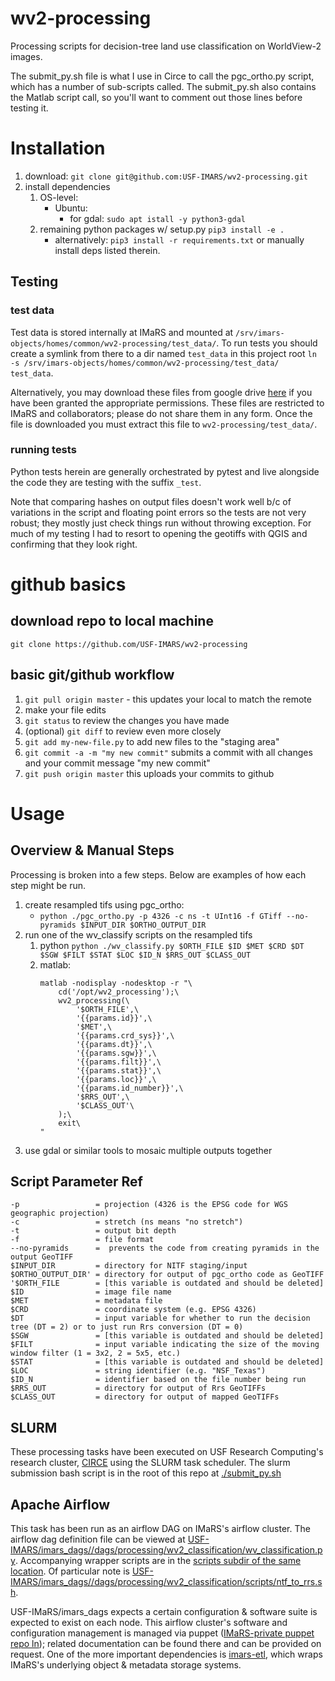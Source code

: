 # wv2-processing
Processing scripts for decision-tree land use classification on WorldView-2 images.

The submit_py.sh file is what I use in Circe to call the pgc_ortho.py script, which has a number of sub-scripts called.
The submit_py.sh also contains the Matlab script call, so you'll want to comment out those lines before testing it.

# Installation
1. download: `git clone git@github.com:USF-IMARS/wv2-processing.git`
2. install dependencies
    1. OS-level:
        * Ubuntu:
            * for gdal: `sudo apt istall -y python3-gdal`
    2. remaining python packages w/ setup.py `pip3 install -e .`
        * alternatively: `pip3 install -r requirements.txt` or manually install deps listed therein.

## Testing
### test data
Test data is stored internally at IMaRS and mounted at `/srv/imars-objects/homes/common/wv2-processing/test_data/`.
To run tests you should create a symlink from there to a dir named `test_data` in this project root `ln -s /srv/imars-objects/homes/common/wv2-processing/test_data/ test_data`.

Alternatively, you may download these files from google drive [here](test_data.tar.xz) if you have been granted the appropriate permissions.
These files are restricted to IMaRS and collaborators; please do not share them in any form.
Once the file is downloaded you must extract this file to `wv2-processing/test_data/`.

### running tests
Python tests herein are generally orchestrated by pytest and live alongside the code they are testing with the suffix `_test`.

Note that comparing hashes on output files doesn't work well b/c of variations in the script and floating point errors so the tests are not very robust; they mostly just check things run without throwing exception.
For much of my testing I had to resort to opening the geotiffs with QGIS and confirming that they look right.

# github basics

## download repo to local machine
`git clone https://github.com/USF-IMARS/wv2-processing`

## basic git/github workflow
1. `git pull origin master` - this updates your local to match the remote
2. make your file edits
3. `git status` to review the changes you have made
4. (optional) `git diff` to review even more closely
5. `git add my-new-file.py` to add new files to the "staging area"
6. `git commit -a -m "my new commit"` submits a commit with all changes and your commit message "my new commit"
7. `git push origin master` this uploads your commits to github


# Usage
## Overview & Manual Steps
Processing is broken into a few steps.
Below are examples of how each step might be run.
1. create resampled tifs using pgc_ortho:
    * `python ./pgc_ortho.py -p 4326 -c ns -t UInt16 -f GTiff --no-pyramids $INPUT_DIR $ORTHO_OUTPUT_DIR`
2. run one of the wv_classify scripts on the resampled tifs
    1. python `python ./wv_classify.py $ORTH_FILE $ID $MET $CRD $DT $SGW $FILT $STAT $LOC $ID_N $RRS_OUT $CLASS_OUT`
    2. matlab:
        ```
        matlab -nodisplay -nodesktop -r "\
            cd('/opt/wv2_processing');\
            wv2_processing(\
                '$ORTH_FILE',\
                '{{params.id}}',\
                '$MET',\
                '{{params.crd_sys}}',\
                '{{params.dt}}',\
                '{{params.sgw}}',\
                '{{params.filt}}',\
                '{{params.stat}}',\
                '{{params.loc}}',\
                '{{params.id_number}}',\
                '$RRS_OUT',\
                '$CLASS_OUT'\
            );\
            exit\
        "
        ```
3. use gdal or similar tools to mosaic multiple outputs together

## Script Parameter Ref

```
-p                 = projection (4326 is the EPSG code for WGS geographic projection)
-c                 = stretch (ns means "no stretch")
-t                 = output bit depth
-f                 = file format
--no-pyramids      =  prevents the code from creating pyramids in the output GeoTIFF
$INPUT_DIR         = directory for NITF staging/input
$ORTHO_OUTPUT_DIR' = directory for output of pgc_ortho code as GeoTIFF
'$ORTH_FILE        = [this variable is outdated and should be deleted]
$ID                = image file name
$MET               = metadata file 
$CRD               = coordinate system (e.g. EPSG 4326)
$DT                = input variable for whether to run the decision tree (DT = 2) or to just run Rrs conversion (DT = 0)
$SGW               = [this variable is outdated and should be deleted]
$FILT              = input variable indicating the size of the moving window filter (1 = 3x2, 2 = 5x5, etc.)
$STAT              = [this variable is outdated and should be deleted]
$LOC               = string identifier (e.g. "NSF_Texas")
$ID_N              = identifier based on the file number being run
$RRS_OUT           = directory for output of Rrs GeoTIFFs
$CLASS_OUT         = directory for output of mapped GeoTIFFs
```

## SLURM
These processing tasks have been executed on USF Research Computing's research cluster, [CIRCE](https://wiki.rc.usf.edu/index.php/CIRCE) using the SLURM task scheduler.
The slurm submission bash script is in the root of this repo at [./submit_py.sh](https://github.com/USF-IMARS/wv2-processing/blob/master/submit_py.sh)

## Apache Airflow
This task has been run as an airflow DAG on IMaRS's airflow cluster.
The airflow dag definition file can be viewed at [USF-IMARS/imars_dags//dags/processing/wv2_classification/wv_classification.py](https://github.com/USF-IMARS/imars_dags/blob/master/dags/processing/wv2_classification/wv_classification.py).
Accompanying wrapper scripts are in the [scripts subdir of the same location](https://github.com/USF-IMARS/imars_dags/tree/master/dags/processing/wv2_classification/scripts).
Of particular note is [USF-IMARS/imars_dags//dags/processing/wv2_classification/scripts/ntf_to_rrs.sh](https://github.com/USF-IMARS/imars_dags/blob/master/dags/processing/wv2_classification/scripts/ntf_to_rrs.sh).

USF-IMaRS/imars_dags expects a certain configuration & software suite is expected to exist on each node.
This airflow cluster's software and configuration management is managed via puppet ([IMaRS-private puppet repo ln](https://github.com/usf-imars/imars_puppet)); related documentation can be found there and can be provided on request.
One of the more important dependencies is [imars-etl](https://github.com/USF-IMARS/imars-etl), which wraps IMaRS's underlying object & metadata storage systems.
